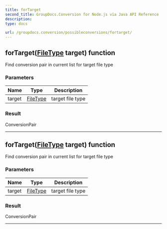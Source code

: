 ```yaml
---
title: forTarget
second_title: GroupDocs.Conversion for Node.js via Java API Reference
description: 
type: docs

url: /groupdocs.conversion/possibleconversions/fortarget/
---
```


## forTarget([FileType](../../filetype) target)  function
Find conversion pair in current list for target file type

### Parameters

| Name | Type | Description |
| --- | --- | --- |
| target | [FileType](../../filetype) | target file type |

### Result
ConversionPair


---


## forTarget([FileType](../../filetype) target)  function
Find conversion pair in current list for target file type

### Parameters

| Name | Type | Description |
| --- | --- | --- |
| target | [FileType](../../filetype) | target file type |

### Result
ConversionPair


---


